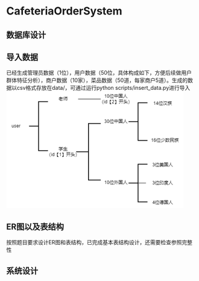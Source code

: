 # CafeteriaOrderSystem
## 数据库设计

## 导入数据
已经生成管理员数据（1位），用户数据（50位，具体构成如下，方便后续做用户群体特征分析），商户数据（10家），菜品数据（50道，每家商户5道）。生成的数据以csv格式存放在data/，可通过运行python scripts/insert_data.py进行导入
![image](https://github.com/gxk150/CafeteriaOrderSystem/blob/main/image/user_structure.png)


## ER图以及表结构
按照题目要求设计ER图和表结构，已完成基本表结构设计，还需要检查参照完整性

## 系统设计

